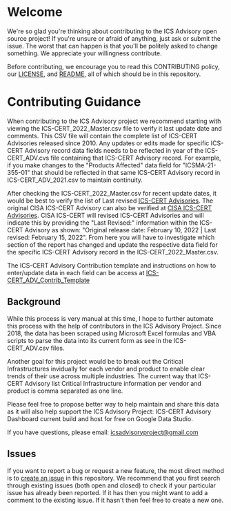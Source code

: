 # Welcome #

We're so glad you're thinking about contributing to the ICS Advisory open source project!  If you're unsure or afraid of anything, just ask or submit the issue.  The worst that can happen is that you'll be politely asked to change something.  We appreciate your willingness contribute.

Before contributing, we encourage you to read this CONTRIBUTING policy, our [LICENSE](LICENSE), and [README](README.md), all of which should be in this repository.

# Contributing Guidance #
When contributing to the ICS Advisory project we recommend starting with viewing the ICS-CERT_2022_Master.csv file to verify it last update date and comments. This CSV file will contain the complete list of ICS-CERT Advisories released since 2010. Any updates or edits made for specific ICS-CERT Advisory record data fields needs to be reflected in year of the ICS-CERT_ADV.cvs file containing that ICS-CERT Advisory record. For example, if you make changes to the "Products Affected" data field for "ICSMA-21-355-01" that should be reflected in that same ICS-CERT Advisory record in ICS-CERT_ADV_2021.csv to maintain continuity.

After checking the ICS-CERT_2022_Master.csv for recent update dates, it would be best to verify the list of Last revised [ICS-CERT Advisories](https://docs.google.com/spreadsheets/d/1l8M1PdITIfUlL8r4weQ0PdPpOejccjp-r5kSuenceKs/edit?usp=sharing). The original CISA ICS-CERT Advisory can also be verified at [CISA ICS-CERT Advisories](https://www.cisa.gov/uscert/ics/advisories?items_per_page=All). CISA ICS-CERT will revised ICS-CERT Advisories and will indicate this by providing the "Last Revised:" information within the ICS-CERT Advisory as shown: "Original release date: February 10, 2022 | Last revised: February 15, 2022". From here you will have to investigate which section of the report has changed and update the respective data field for the specific ICS-CERT Advisory record in the ICS-CERT_2022_Master.csv.

The ICS-CERT Advisory Contribution template and instructions on how to enter/update data in each field can be access at [ICS-CERT_ADV_Contrib_Template](https://docs.google.com/spreadsheets/d/1Kbl8tSuEKLYPJJRJS_XN9_5JL1hhzOdcxblT3io7ULM/edit?usp=sharing)

## Background ##
While this process is very manual at this time, I hope to further automate this process with the help of contributors in the ICS Advisory Project. Since 2018, the data has been scraped using Microsoft Excel formulas and VBA scripts to parse the data into its current form as see in the ICS-CERT_ADV.csv files.

Another goal for this project would be to break out the Critical Infrastructures invidually for each vendor and product to enable clear trends of their use across multiple industries. The current way that ICS-CERT Advisory list Critical Infrastructure information per vendor and product is comma separated as one line.

Please feel free to propose better way to help maintain and share this data as it will also help support the ICS Advisory Project: ICS-CERT Advisory Dashboard current build and host for free on Google Data Studio.

If you have questions, please email: icsadvisoryproject@gmail.com

## Issues ##

If you want to report a bug or request a new feature, the most direct method is to [create an issue](https://github.com/icsadvprj/ICS-Advisory-Project/issues) in this
repository.  We recommend that you first search through existing issues (both open and closed) to check if your particular issue has already been reported.  If it has then you might want to add a comment to the existing issue.  If it hasn't then feel free to create a new one.
